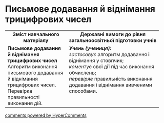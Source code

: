<div id="hypercomments_widget" class="js-hypercomments-widget invisible"></div>

# Письмове додавання й віднімання трицифрових чисел
<table>
  <tr>
    <td width="40%" align="center"><b>Зміст навчального матеріалу<b></td>
    <td width="60%" align="center"><b>Державні вимоги до рівня загальноосвітньої підготовки учнів</b></td>
  </tr>
  <tr>
    <td width="40%" style="vertical-align:top !important;"><b>Письмове додавання й віднімання трицифрових чисел</b><br>
Алгоритм виконання письмового додавання й віднімання трицифрових чисел. <br>
Перевірка правильності виконання дій.<br></td>
    <td width="60%" style="vertical-align:top !important;"><i><b>Учень (учениця):</b></i><br>
<i>застосовує</i> алгоритм додавання і віднімання у стовпчик;<br>
<i>коментує</i> свої дії під час виконання обчислень;<br>
<i>перевіряє</i> правильність виконання додавання і віднімання вивченими способами.<br></td>
  </tr>
</table>

<div class="js-hypercomments-container">
    <a href="http://hypercomments.com" class="hc-link" title="comments widget">comments powered by HyperComments</a>
</div>